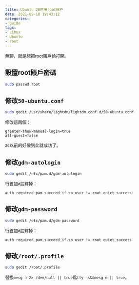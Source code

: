 ```yaml
---
title: Ubuntu 20启用root账户
date: 2021-09-18 19:43:12
categories:
- guide
tags:
- Linux
- Ubuntu
- root
---
```


無聊，就是想把root賬戶給打開。

## 設置root賬戶密碼
```bash
sudo passwd root
```

## 修改`50-ubuntu.conf`
```bash
sudo gedit /usr/share/lightdm/lightdm.conf.d/50-ubuntu.conf
```

修改這兩個：
```config
greeter-show-manual-login=true
all-guest=false
```

<!-- more -->

`20`以前的好像到此就成功了。

## 修改`gdm-autologin`
```bash
sudo gedit /etc/pam.d/gdm-autologin
```

行首加`#`註釋掉：
```
auth required pam_succeed_if.so user != root quiet_success
```

## 修改`gdm-password`
```bash
sudo gedit /etc/pam.d/gdm-password
```

行首加`#`註釋掉：
```
auth required pam_succeed_if.so user != root quiet_success
```

## 修改`/root/.profile`
```bash
sudo gedit /root/.profile
```

替換`mesg n 2> /dev/null || true`爲`tty -s&&mesg n || true`。

